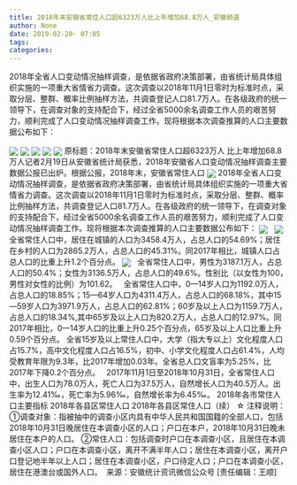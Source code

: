 ```yaml
---
title: 2018年末安徽省常住人口超6323万人比上年增加68.8万人_安徽频道
author: None
date: 2019-02-20- 07:05
tags: 
categories: 
---
```

2018年全省人口变动情况抽样调查，是依据省政府决策部署，由省统计局具体组织实施的一项重大省情省力调查。这次调查以2018年11月1日零时为标准时点，采取分层、整群、概率比例抽样方法，共调查登记人口81.7万人。在各级政府的统一领导下，在调查对象的支持配合下，经过全省5000余名调查工作人员的艰苦努力，顺利完成了人口变动情况抽样调查工作。现将根据本次调查推算的人口主要数据公布如下：
<!-- more -->
                
<img align="center" border="0" src="http://p1.ifengimg.com/a/2019_08/4fb14445ae70dd2_size314_w1000_h2300.jpg" />
                
<img align="center" border="0" src="http://p0.ifengimg.com/a/2019_08/f74e0e442fd3c33_size188_w1000_h1569.jpg" />
            
<img align="center" border="0" src="http://p0.ifengimg.com/a/2019_08/71e02bff7a48785_size184_w1000_h1569.jpg" />
<img align="center" border="0" src="http://p2.ifengimg.com/a/2019_08/e6b15db7f732cbf_size195_w1000_h1569.jpg" />
<img align="center" border="0" src="http://p2.ifengimg.com/a/2019_08/85df6992762c7c7_size220_w1000_h1427.jpg" />
原标题：2018年末安徽省常住人口超6323万人 比上年增加68.8万人记者2月19日从安徽省统计局获悉，2018年安徽省人口变动情况抽样调查主要数据公报已出炉。根据公报，2018年末，安徽省常住人口
<img align="center" border="0" src="http://p1.ifengimg.com/fck/2019_08/130be714d2ac01d_w633_h543.jpg" />
2018年全省人口变动情况抽样调查，是依据省政府决策部署，由省统计局具体组织实施的一项重大省情省力调查。这次调查以2018年11月1日零时为标准时点，采取分层、整群、概率比例抽样方法，共调查登记人口81.7万人。在各级政府的统一领导下，在调查对象的支持配合下，经过全省5000余名调查工作人员的艰苦努力，顺利完成了人口变动情况抽样调查工作。现将根据本次调查推算的人口主要数据公布如下：
<img align="center" border="0" src="http://p1.ifengimg.com/fck/2019_08/0ce419f8b90395e_w550_h817.jpg" />
 
<img align="center" border="0" src="http://p1.ifengimg.com/fck/2019_08/e322c9196e02633_w606_h685.jpg" />
全省常住人口中，居住在城镇的人口为3458.4万人，占总人口的54.69%；居住在乡村的人口为2865.2万人，占总人口的45.31%。同2017年相比，城镇人口占总人口的比重上升1.2个百分点。
<img align="center" border="0" src="http://p2.ifengimg.com/a/2016/0810/204c433878d5cf9size1_w16_h16.png" />
 
全省常住人口中，男性为3187.1万人，占总人口的50.4%；女性为3136.5万人，占总人口的49.6%。性别比（以女性为100，男性对女性的比例）为101.62。
 
全省常住人口中，0—14岁人口为1192.0万人，占总人口的18.85%；15—64岁人口为4311.4万人，占总人口的68.18%，其中15—59岁人口为3971.9万人，占总人口的62.81%；60岁及以上人口为1159.7万人，占总人口的18.34%,其中65岁及以上人口为820.2万人，占总人口的12.97%。同2017年相比，0—14岁人口的比重上升0.25个百分点，65岁及以上人口比重上升0.59个百分点。
全省15岁及以上常住人口中，大学（指大专以上）文化程度人口占15.7%，高中文化程度人口占16.5%，初中、小学文化程度人口占61.4%，人均受教育年限为9.3年，比2017年增加0.03年。全省总人口文盲率为5.25%，比2017年下降0.2个百分点。
 
2017年11月1日至2018年10月31日，全省常住人口中，出生人口为78.0万人，死亡人口为37.5万人，自然增长人口为40.5万人。出生率为12.41‰，死亡率为5.96‰，自然增长率为6.45‰。
2018年各市常住人口主要指标
2018年各县区常住人口
2018年各县区常住人口（续）
☆ 注释说明：
①调查对象：指被抽中的调查小区内具有中华人民共和国国籍的全部人口，包括2018年10月31日晚居住在本调查小区的人口；户口在本户，2018年10月31日晚未居住在本户的人口。
②常住人口：包括调查时户口在本调查小区，且居住在本调查小区人口；户口在本调查小区，离开不满半年人口；居住在本调查小区，离开户口登记地半年以上人口；居住在本调查小区，户口待定人口；户口在本调查小区，居住在港澳台或国外人口。 
来源：安徽统计资讯微信公众号
[责任编辑：王顺]
            
